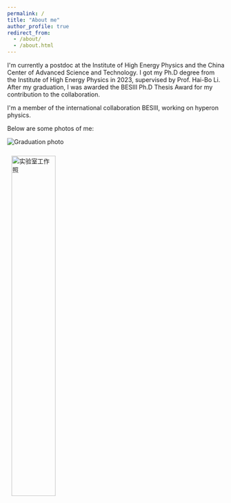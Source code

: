 ```yaml
---
permalink: /
title: "About me"
author_profile: true
redirect_from: 
  - /about/
  - /about.html
---
```


I'm currently a postdoc at the Institute of High Energy Physics and the China Center of Advanced Science and Technology. I got my Ph.D degree from the Institute of High Energy Physics in 2023, supervised by Prof. Hai-Bo Li. After my graduation, I was awarded the BESIII Ph.D Thesis Award for my contribution to the collaboration.

I'm a member of the international collaboration BESIII, working on hyperon physics.

Below are some photos of me:


![Graduation photo](https://github.com/shenhfhep/Hong-Fei_Shen.github.io/blob/master/images/withHaibo.jpg)
<!-- Markdown 写法 -->

<!-- HTML 精细控制 -->
<img src="{{ 'https://github.com/shenhfhep/Hong-Fei_Shen.github.io/blob/master/images/withOlsen' | relative_url }}" 
     alt="实验室工作照" 
     style="width: 45%; margin: 10px;">
